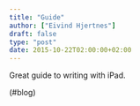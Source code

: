 ```yaml
---
title: "Guide"
author: ["Eivind Hjertnes"]
draft: false
type: "post"
date: 2015-10-22T02:00:00+02:00
---
```


Great guide to writing with iPad.

(#blog)
